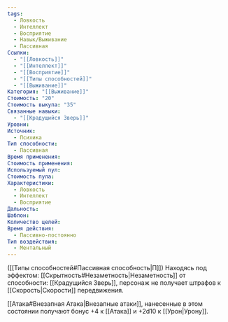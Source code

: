 ```yaml
---
tags:
  - Ловкость
  - Интеллект
  - Восприятие
  - Навык/Выживание
  - Пассивная
Ссылки:
  - "[[Ловкость]]"
  - "[[Интеллект]]"
  - "[[Восприятие]]"
  - "[[Типы способностей]]"
  - "[[Выживание]]"
Категория: "[[Выживание]]"
Стоимость: "20"
Стоимость выкупа: "35"
Связанные навыки:
  - "[[Крадущийся Зверь]]"
Уровни: 
Источник:
  - Психика
Тип способности:
  - Пассивная
Время применения: 
Стоимость применения: 
Используемый пул: 
Стоимость пула: 
Характеристики:
  - Ловкость
  - Интеллект
  - Восприятие
Дальность: 
Шаблон: 
Количество целей: 
Время действия:
  - Пассивно-постоянно
Тип воздействия:
  - Ментальный
---
```

([[Типы способностей#Пассивная способность|П]]) Находясь под эффектом: [[Скрытность#Незаметность|Незаметность]] от способности: [[Крадущийся Зверь]], персонаж не получает штрафов к [[Скорость|Скорости]] передвижения.

[[Атака#Внезапная Атака|Внезапные атаки]], нанесенные в этом состоянии получают бонус +4 к [[Атака]] и +2d10 к [[Урон|Урону]]. 